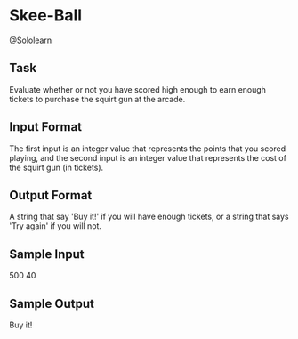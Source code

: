 # Skee-Ball

[@Sololearn](sololearn.com)

## Task

Evaluate whether or not you have scored high enough to earn enough tickets to purchase the squirt gun at the arcade.

## Input Format

The first input is an integer value that represents the points that you scored playing, and the second input is an integer value that represents the cost of the squirt gun (in tickets).

## Output Format

A string that say 'Buy it!' if you will have enough tickets, or a string that says 'Try again' if you will not.

## Sample Input

500
40

## Sample Output

Buy it!
